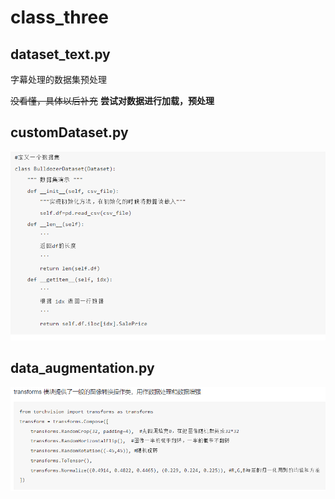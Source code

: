 <h1>class_three</h1>
<h2>dataset_text.py</h2>
<p>字幕处理的数据集预处理</p>
<s>没看懂，具体以后补充</s>
<strong>尝试对数据进行加载，预处理</strong>
<h2>customDataset.py</h2>
<img src = "customDataset.png">
<h2>data_augmentation.py</h2>
<img src = "transforms.png">
